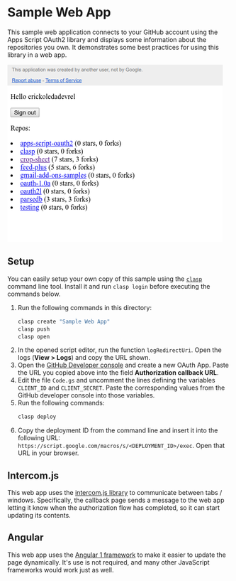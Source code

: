 # Sample Web App

This sample web application connects to your GitHub account using the Apps
Script OAuth2 library and displays some information about the repositories you
own. It demonstrates some best practices for using this library in a web app.

![Sample web app screenshot](screenshot.png)

## Setup

You can easily setup your own copy of this sample using the
[`clasp`](https://github.com/google/clasp) command line tool. Install it and
run `clasp login` before executing the commands below.

1.  Run the following commands in this directory:
    ```sh
    clasp create "Sample Web App"
    clasp push
    clasp open
    ```
1.  In the opened script editor, run the function `logRedirectUri`. Open the
    logs (**View > Logs**) and copy the URL shown.
1.  Open the [GitHub Developer console](https://github.com/settings/developers)
    and create a new OAuth App. Paste the URL you copied above into the field
    **Authorization callback URL**.
1.  Edit the file `Code.gs` and uncomment the lines defining the variables
    `CLIENT_ID` and `CLIENT_SECRET`. Paste the corresponding values from the
    GitHub developer console into those variables.
1.  Run the following commands:
    ```sh
    clasp deploy
    ```
1.  Copy the deployment ID from the command line and insert it into the
    following URL: `https://script.google.com/macros/s/<DEPLOYMENT_ID>/exec`.
    Open that URL in your browser.

## Intercom.js

This web app uses the [intercom.js library](https://github.com/diy/intercom.js/)
to communicate between tabs / windows. Specifically, the callback page sends a
message to the web app letting it know when the authorization flow has
completed, so it can start updating its contents.

## Angular

This web app uses the [Angular 1 framework](https://angularjs.org/) to make it
easier to update the page dynamically. It's use is not required, and many
other JavaScript frameworks would work just as well.
